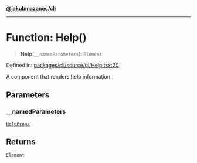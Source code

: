 [**@jakubmazanec/cli**](../README.md)

---

# Function: Help()

> **Help**(`__namedParameters`): `Element`

Defined in:
[packages/cli/source/ui/Help.tsx:20](https://github.com/jakubmazanec/tools/blob/c36a857a499e2c0c4f38fc4405cb987b357adf10/packages/cli/source/ui/Help.tsx#L20)

A component that renders help information.

## Parameters

### \_\_namedParameters

[`HelpProps`](../type-aliases/HelpProps.md)

## Returns

`Element`
